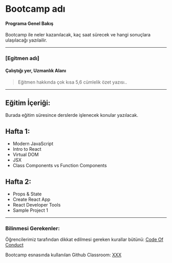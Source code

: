 # Bootcamp adı

#### Programa Genel Bakış
Bootcamp ile neler kazanılacak, kaç saat sürecek ve hangi sonuçlara ulaşılacağı yazılailir.



---

### [Egitmen adı]

#### Çalıştığı yer, Uzmanlık Alanı

> Eğitmen hakkında çok kısa 5,6 cümlelik özet yazısı..

---

## Eğitim İçeriği:

Burada eğitim süresince derslerde işlenecek konular yazılacak. 

## Hafta 1:
* Modern JavaScript
* Intro to React
* Virtual DOM
* JSX
* Class Components vs Function Components

## Hafta 2: 
* Props & State
* Create React App
* React Developer Tools
* Sample Project 1


---

### Bilinmesi Gerekenler:

Öğrencilerimiz tarafından dikkat edilmesi gereken kurallar bütünü: [Code Of Conduct](https://github.com/Kodluyoruz/Code-Of-Conduct)
 
 Bootcamp esnasında kullanılan Github Classroom: [XXX](#BURAYA-GITHUB-CLASSROOM-LINKİ-GELECEK)

